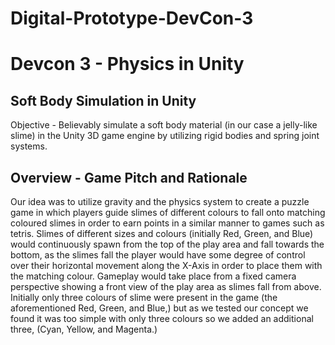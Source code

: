 # Digital-Prototype-DevCon-3
 
# Devcon 3 - Physics in Unity

## Soft Body Simulation in Unity
Objective - Believably simulate a soft body material (in our case a jelly-like slime) in the Unity 3D game engine by utilizing rigid bodies and spring joint systems.

## Overview - Game Pitch and Rationale
Our idea was to utilize gravity and the physics system to create a puzzle game in which players guide slimes of different colours to fall onto matching coloured slimes in order to earn points in a similar manner to games such as tetris. Slimes of different sizes and colours (initially Red, Green, and Blue) would continuously spawn from the top of the play area and fall towards the bottom, as the slimes fall the player would have some degree of control over their horizontal movement along the X-Axis in order to place them with the matching colour. Gameplay would take place from a fixed camera perspective showing a front view of the play area as slimes fall from above. Initially only three colours of slime were present in the game (the aforementioned Red, Green, and Blue,) but as we tested our concept we found it was too simple with only three colours so we added an additional three, (Cyan, Yellow, and Magenta.)
